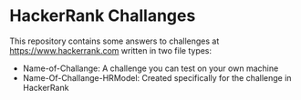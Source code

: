 # HackerRank Challanges

This repository contains some answers to challenges at https://www.hackerrank.com written in two file types:

- Name-of-Challange: 
A challenge you can test on your own machine
- Name-Of-Challange-HRModel: 
Created specifically for the challenge in HackerRank
